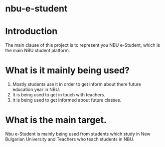 # nbu-e-student

# Introduction
The main clause of this project is to represent you NBU e-Student, which is the main NBU student platform.

# What is it mainly being used?

1. Mostly students use it in order to get inform about there future education year in NBU.
2. It is being used to get in touch with teachers.
3. It is being  used to get informed about future classes.

# What is the main target.

Nbu e-Student is mainly being used from students which study in New Bulgarian University and Teachers who teach students in NBU.
